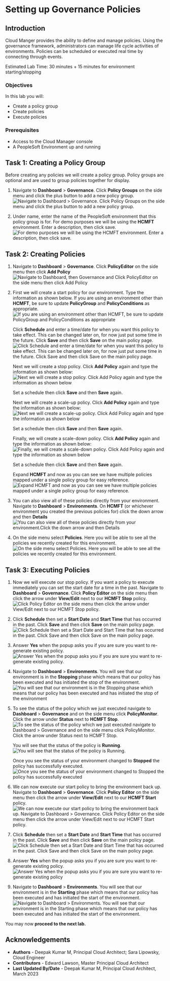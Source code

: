 # Setting up Governance Policies

## Introduction
Cloud Manger provides the ability to define and manage policies. Using the governance framework, administrators can manage life cycle activities of environments. Policies can be scheduled or executed real time by connecting through events.

Estimated Lab Time: 30 minutes + 15 minutes for environment starting/stopping

### Objectives
In this lab you will:
* Create a policy group
* Create policies
* Execute policies

### Prerequisites
- Access to the Cloud Manager console
- A PeopleSoft Environment up and running

## Task 1: Creating a Policy Group

Before creating any policies we will create a policy group. Policy groups are optional and are used to group policies together for display.

1.  Navigate to **Dashboard** > **Governance**. Click **Policy Groups** on the side menu and click the plus button to add a new policy group.
    ![Navigate to Dashboard > Governance. Click Policy Groups on the side menu and click the plus button to add a new policy group.](./images/policygroup.png "")

2.  Under name, enter the name of the PeopleSoft environment that this policy group is for. For demo purposes we will be using the **HCMFT** environment. Enter a description, then click save.
    ![For demo purposes we will be using the HCMFT environment. Enter a description, then click save.](./images/policysave.png "")

## Task 2: Creating Policies

1.  Navigate to **Dashboard** > **Governance**. Click **PolicyEditor** on the side menu then click **Add Policy**    
    ![Navigate to Dashboard, then Governance and  Click PolicyEditor on the side menu then click Add Policy](./images/policyadd.png "")

2.  First we will create a start policy for our environment. Type the information as shown below. If you are using an environment other than **HCMFT**, be sure to update **PolicyGroup** and **PolicyConditions** as appropriate.
    ![If you are using an environment other than HCMFT, be sure to update PolicyGroup and PolicyConditions as appropriate](./images/start.png "")

    Click **Schedule** and enter a time/date for when you want this policy to take effect. This can be changed later on, for now just put some time in the future. Click **Save** and then click **Save** on the main policy page.
    ![Click Schedule and enter a time/date for when you want this policy to take effect. This can be changed later on, for now just put some time in the future. Click Save and then click Save on the main policy page.](./images/schedule.png "")

    Next we will create a stop policy. Click **Add Policy** again and type the information as shown below:
    ![Next we will create a stop policy. Click Add Policy again and type the information as shown below](./images/stop.png "")

    Set a schedule then click **Save** and then **Save** again.

    Next we will create a scale-up policy. Click **Add Policy** again and type the information as shown below:
    ![Next we will create a scale-up policy. Click Add Policy again and type the information as shown below](./images/scaleup.png "")

    Set a schedule then click **Save** and then **Save** again.

    Finally, we will create a scale-down policy. Click **Add Policy** again and type the information as shown below:
    ![Finally, we will create a scale-down policy. Click Add Policy again and type the information as shown below](./images/scaledown.png "")

    Set a schedule then click **Save** and then **Save** again.

    Expand **HCMFT** and now as you can see we have multiple policies mapped under a single policy group for easy reference.
    ![Expand HCMFT and now as you can see we have multiple policies mapped under a single policy group for easy reference.](./images/policyview.png "")

3.  You can also view all of these policies directly from your environment. Navigate to **Dashboard** > **Environments**. On **HCMFT** (or whichever environment you created the previous policies for) click the down arrow and then **Details**
    ![You can also view all of these policies directly from your environment.Click the down arrow and then Details](./images/workshopdetail.png "")

4.  On the side menu select **Policies**. Here you will be able to see all the policies we recently created for this environment.
    ![On the side menu select Policies. Here you will be able to see all the policies we recently created for this environment.](./images/addpolicy.png "")

## Task 3: Executing Policies

1.  Now we will execute our stop policy. If you want a policy to execute immediately you can set the start date for a time in the past. Navigate to **Dashboard** > **Governance**. Click **Policy Editor** on the side menu then click the arrow under **View/Edit** next to our **HCMFT Stop** policy.
    ![Click Policy Editor on the side menu then click the arrow under View/Edit next to our HCMFT Stop policy.](./images/stoppolicy.png "")

2.  Click **Schedule** then set a **Start Date** and **Start Time** that has occurred in the past. Click **Save** and then click **Save** on the main policy page.
    ![Click Schedule then set a Start Date and Start Time that has occurred in the past. Click Save and then click Save on the main policy page.](./images/pastdate.png "")

3.  Answer **Yes** when the popup asks you if you are sure you want to re-generate existing policy.
    ![Answer Yes when the popup asks you if you are sure you want to re-generate existing policy.](./images/pop.png "")

4.  Navigate to **Dashboard** > **Environments**. You will see that our environment is in the **Stopping** phase which means that our policy has been executed and has initiated the stop of the environment.    
    ![You will see that our environment is in the Stopping phase which means that our policy has been executed and has initiated the stop of the environment](./images/stopprocess.png "")

5.  To see the status of the policy which we just executed navigate to **Dashboard** > **Governance** and on the side menu click **PolicyMonitor**. Click the arrow under **Status** next to **HCMFT Stop**.
    ![To see the status of the policy which we just executed navigate to Dashboard > Governance and on the side menu click PolicyMonitor. Click the arrow under Status next to HCMFT Stop.](./images/monitorpolicy.png "")

    You will see that the status of the policy is **Running**.
    ![You will see that the status of the policy is Running.](./images/policystatus.png "")

    Once you see the status of your environment changed to **Stopped** the policy has successfully executed.
    ![Once you see the status of your environment changed to Stopped the policy has successfully executed](./images/stopped.png "")

6.  We can now execute our start policy to bring the environment back up. Navigate to **Dashboard** > **Governance**. Click **Policy Editor** on the side menu then click the arrow under **View/Edit** next to our **HCMFT Start** policy.
    ![We can now execute our start policy to bring the environment back up. Navigate to Dashboard > Governance. Click Policy Editor on the side menu then click the arrow under View/Edit next to our HCMFT Start policy.](./images/startback.png "")

7.  Click **Schedule** then set a **Start Date** and **Start Time** that has occurred in the past. Click **Save** and then click **Save** on the main policy page.
    ![Click Schedule then set a Start Date and Start Time that has occurred in the past. Click Save and then click Save on the main policy page.](./images/pastdate.png "")

8.  Answer **Yes** when the popup asks you if you are sure you want to re-generate existing policy.
    ![Answer Yes when the popup asks you if you are sure you want to re-generate existing policy](./images/pop2.png "")

9.  Navigate to **Dashboard** > **Environments**. You will see that our environment is in the **Starting** phase which means that our policy has been executed and has initiated the start of the environment.    
    ![Navigate to Dashboard > Environments. You will see that our environment is in the Starting phase which means that our policy has been executed and has initiated the start of the environment.](./images/startagain.png "")

You may now **proceed to the next lab.**

## Acknowledgements
* **Authors** - Deepak Kumar M, Principal Cloud Architect; Sara Lipowsky, Cloud Engineer
* **Contributors** - Edward Lawson, Master Principal Cloud Architect 
* **Last Updated By/Date** - Deepak Kumar M, Principal Cloud Architect, March 2023